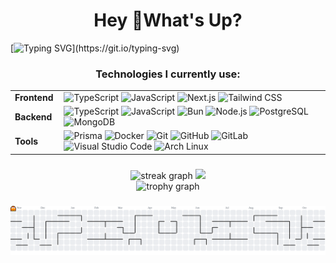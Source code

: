 <h1 align='center'>Hey 👋What's Up?</h1>

[![Typing SVG](https://readme-typing-svg.herokuapp.com?color=ba60ff&lines=Fullstack+Developer.)](https://git.io/typing-svg)

###

<h3 align="center">Technologies I currently use:</h3>
<table align="center">
  <tr>
    <td style="font-weight: bold; padding-right: 10px; vertical-align: center;">Frontend</td>
    <td>
      <img height="40" src="https://skillicons.dev/icons?i=ts" title="TypeScript" />
      <img height="40" src="https://skillicons.dev/icons?i=js" title="JavaScript" />
      <img height="40" src="https://skillicons.dev/icons?i=nextjs" title="Next.js" />
      <img height="40" src="https://skillicons.dev/icons?i=tailwind" title="Tailwind CSS" />
    </td>
  </tr>
  <tr>
    <td style="font-weight: bold; padding-right: 10px; vertical-align: center;">Backend</td>
    <td>
      <img height="40" src="https://skillicons.dev/icons?i=ts" title="TypeScript" />
      <img height="40" src="https://skillicons.dev/icons?i=js" title="JavaScript" />
      <img height="40" src="https://skillicons.dev/icons?i=bun" title="Bun" />
      <img height="40" src="https://skillicons.dev/icons?i=nodejs" title="Node.js" />
      <img height="40" src="https://skillicons.dev/icons?i=postgres" title="PostgreSQL" />
      <img height="40" src="https://skillicons.dev/icons?i=mongo" title="MongoDB" />
    </td>
  </tr>
  <tr>
    <td style="font-weight: bold; padding-right: 10px; vertical-align: center;">Tools</td>
    <td>
      <img height="40" src="https://skillicons.dev/icons?i=prisma" title="Prisma" />
      <img height="40" src="https://skillicons.dev/icons?i=docker" title="Docker" />
      <img height="40" src="https://skillicons.dev/icons?i=git" title="Git" />
      <img height="40" src="https://skillicons.dev/icons?i=github" title="GitHub" />
      <img height="40" src="https://skillicons.dev/icons?i=gitlab" title="GitLab" />
      <img height="40" src="https://skillicons.dev/icons?i=vscode" title="Visual Studio Code" />
      <img height="40" src="https://skillicons.dev/icons?i=arch" title="Arch Linux" />
    </td>
  </tr>
</table>

###

<div align='center'>
  <img src='https://streak-stats.demolab.com?user=levisantosp&locale=en&mode=daily&theme=tokyonight&hide_border=false&border_radius=5&order=3' height='220em' alt='streak graph'  />
  <img height='220em' src='https://github-readme-stats.vercel.app/api/top-langs/?username=levisantosp&layout=compact&langs_count=10&theme=tokyonight&cache_seconds=21600' />
</div>

<div align='center'>
  <img src='https://github-profile-trophy.vercel.app?username=levisantosp&theme=tokyonight&column=-1&row=1&margin-w=8&margin-h=8&no-bg=false&no-frame=false&order=4' height='180em' alt='trophy graph'  />
</div>

<div align='center'>
  <a href='https://github.com/levisantosp'>
  </a>
</div>

###

<picture>
  <source media='(prefers-color-scheme: dark)' srcset='https://raw.githubusercontent.com/levisantosp/levisantosp/output/pacman-contribution-graph-dark.svg'>
  <source media='(prefers-color-scheme: light)' srcset='https://raw.githubusercontent.com/levisantosp/levisantosp/output/pacman-contribution-graph.svg'>
  <img alt='pacman contribution graph' src='https://raw.githubusercontent.com/levisantosp/levisantosp/output/pacman-contribution-graph.svg'>
</picture>

<!-- ![Snake animation](https://github.com/levisantosp/levisantosp/blob/output/github-contribution-grid-snake.svg) -->

###
